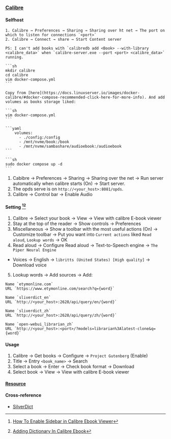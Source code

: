 ### [Calibre](https://calibre-ebook.com/)

#### Selfhost

````{tab} Windows 10
1. Calibre → Preferences → Sharing → Sharing over ht net → The port on which to listen for connections `<port>`
2. Calibre → Connect → share → Start Content server

PS: I can't add books with `calibredb add <Book> --with-library <calibre_data>` when `calibre-server.exe --port <port> <calibre_data>` running.
````

````{tab} Docker compose [^1]
```sh
mkdir calibre
cd calibre
vim docker-compose.yml
```

Copy from [here](https://docs.linuxserver.io/images/docker-calibre/#docker-compose-recommended-click-here-for-more-info). And add volumes as books storage liked:

```sh
vim docker-compose.yml
```

```yaml
    volumes:
      - ./config:/config
      - /mnt/nvme/book:/book
      - /mnt/nvme/sambashare/audioebook:/audioebook
```

```sh
sudo docker compose up -d
```
````

1. Cabibre → Preferences → Sharing → Sharing over the net → Run server automatically when calibre starts (On) → Start server.
2. The opds serve is on `http://<your_host>:8081/opds`.
3. Calibre → Control bar → Enable Audio

#### Setting [^3][^4]

1. Calibre → Select your book → View → View with calibre E-book viewer
2. Stay at the top of the reader → Show controls → Preferences
3. Miscellaneous → Show a toolbar with the most useful actions (On) → Customize toolbar → Put you want into `Current actions` liked `Read aloud`, `Lookup words` → OK
4. Read aloud → Configure Read aloud → Text-to-Speech engine → `The Piper Neural Engine`
  - Voices → English → `libritts (United States) [High quality]` → Download voice
5. Lookup words → Add sources → Add:
  ```
  Name `etymonline.com`
  URL `https://www.etymonline.com/search?q={word}`
  ```
  ```
  Name `sliverdict_en`
  URL `http://<your_host>:2628/api/query/en/{word}`
  ```
  ```
  Name `sliverdict_zh`
  URL `http://<your_host>:2628/api/query/zh/{word}`
  ```
  ```
  Name `open-webui_librarian_zh`
  URL `http://<your_host>:<port>/?models=librarian%3Alatest-clone&q={word}`
  ```

#### Usage

1. Calibre → Get books → Configure → `Project Gutenberg` (Enable)
2. Title → Entry `<book_name>` → Search
3. Select a book → Enter → Check book format → Download
4. Select book → View → View with calibre E-book viewer

#### [Resource](https://www.dolthub.com/repositories/scillidan/resource/data/main/calibre)

#### Cross-reference

- [SilverDict](https://scillidan.github.io/notes/serve/silverdict.html)

[^1]: [linuxserver/calibre](https://docs.linuxserver.io/images/docker-calibre)
[^2]: [How To Install Calibre Server & Calibre Web On Ubuntu 22.04](https://kenfavors.com/code/how-to-install-calibre-server-calibre-web-on-ubuntu-22-04/)
[^3]: [How To Enable Sidebar in Calibre Ebook Viewer](https://www.youtube.com/watch?v=rJfbcTlvujQ)
[^4]: [Adding Dictionary In Calibre Ebook](https://www.youtube.com/watch?v=_lN1N90c8zw)
